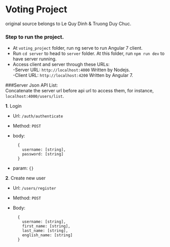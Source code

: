# Voting Project
original source belongs to Le Quy Dinh & Truong Duy Chuc.

### Step to run the project.

* At `voting_project` folder, run ng serve to run Angular 7 client.
* Run `cd server` to head to `server` folder. At this folder, run `npm run dev` to have server running.
* Access client and server through these URLs:  
-Server URL: `http://localhost:4000`  Written by Nodejs.  
-Client URL: `http://localhost:4200`  Written by Angular 7.


###Server Json API List:  
Concatenate the server url before api url to access them, for instance, `localhost:4000/users/list`.  

**1**. Login  


* Url: `/auth/authenticate`  
* Method: `POST`
* body:

  
        {
          username: [string],  
          password: [string]
        }
    
* param: `{}`

**2**. Create new user
* Url: `/users/register`
* Method: `POST`
* Body: 

        {
          username: [string],
          first_name: [string],
          last_name: [string],
          english_name: [string]
        }
